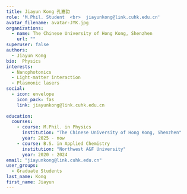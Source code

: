 ```yaml
---
title: Jiayun Kong 孔嘉韵
role: 'M.Phil. Student  <br>  jiayunkong@link.cuhk.edu.cn'
avatar_filename: avatar-JYK.jpg
organizations:
  - name: The Chinese University of Hong Kong, Shenzhen
    url: ""
superuser: false
authors:
  - Jiayun Kong
bio:  Physics
interests:
  - Nanophotonics
  - Light-matter interaction
  - Plasmonic lasers
social:
  - icon: envelope
    icon_pack: fas
    link: jiayunkong@link.cuhk.edu.cn
   
education:
  courses:
    - course: M.Phil. in Physics
      institution: "The Chinese University of Hong Kong, Shenzhen"
      year: 2025 - now
    - course: B.S. in Applied Chemistry
      institution: "Northwest A&F University"
      year: 2020 - 2024
email: "jiayunkong@link.cuhk.edu.cn"
user_groups:
  - Graduate Students
last_name: Kong
first_name: Jiayun
---
```

